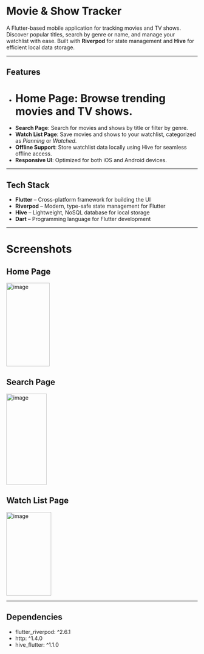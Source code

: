 # Movie & Show Tracker

A Flutter-based mobile application for tracking movies and TV shows. Discover popular titles, search by genre or name, and manage your watchlist with ease. Built with **Riverpod** for state management and **Hive** for efficient local data storage.

---

## Features

- # **Home Page**: Browse trending movies and TV shows.
- **Search Page**: Search for movies and shows by title or filter by genre.
- **Watch List Page**: Save movies and shows to your watchlist, categorized as *Planning* or *Watched*.
- **Offline Support**: Store watchlist data locally using Hive for seamless offline access.
- **Responsive UI**: Optimized for both iOS and Android devices.

---

## Tech Stack

- **Flutter** – Cross-platform framework for building the UI
- **Riverpod** – Modern, type-safe state management for Flutter
- **Hive** – Lightweight, NoSQL database for local storage
- **Dart** – Programming language for Flutter development

---

# Screenshots

## **Home Page**

<img width="114" height="220" alt="image" src="https://github.com/user-attachments/assets/0772d0a0-ae80-4095-8116-dda66cff0908" />


## **Search Page**

<img width="106" height="240" alt="image" src="https://github.com/user-attachments/assets/0518abc4-4b7a-440e-a54b-d26a840e96dc" />


## **Watch List Page**

<img width="118`" height="220" alt="image" src="https://github.com/user-attachments/assets/3259d12c-2ac2-4093-aea0-60d6cfa5f92c" />


---

## Dependencies

  - flutter_riverpod: ^2.6.1
  - http: ^1.4.0
  - hive_flutter: ^1.1.0
